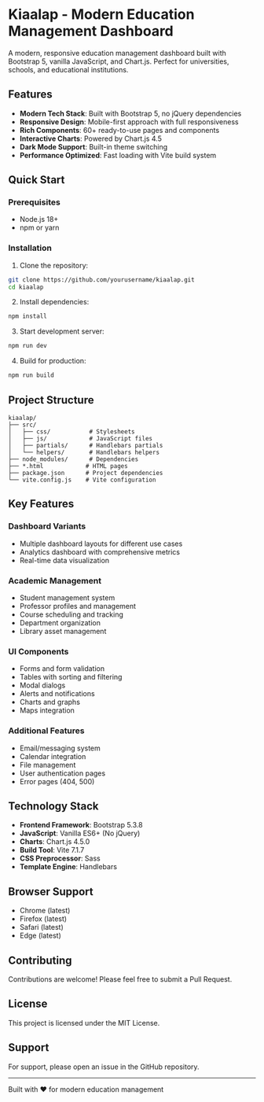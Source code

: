# Kiaalap - Modern Education Management Dashboard

A modern, responsive education management dashboard built with Bootstrap 5, vanilla JavaScript, and Chart.js. Perfect for universities, schools, and educational institutions.

## Features

- **Modern Tech Stack**: Built with Bootstrap 5, no jQuery dependencies
- **Responsive Design**: Mobile-first approach with full responsiveness
- **Rich Components**: 60+ ready-to-use pages and components
- **Interactive Charts**: Powered by Chart.js 4.5
- **Dark Mode Support**: Built-in theme switching
- **Performance Optimized**: Fast loading with Vite build system

## Quick Start

### Prerequisites

- Node.js 18+
- npm or yarn

### Installation

1. Clone the repository:
```bash
git clone https://github.com/yourusername/kiaalap.git
cd kiaalap
```

2. Install dependencies:
```bash
npm install
```

3. Start development server:
```bash
npm run dev
```

4. Build for production:
```bash
npm run build
```

## Project Structure

```
kiaalap/
├── src/
│   ├── css/           # Stylesheets
│   ├── js/            # JavaScript files
│   ├── partials/      # Handlebars partials
│   └── helpers/       # Handlebars helpers
├── node_modules/      # Dependencies
├── *.html            # HTML pages
├── package.json      # Project dependencies
└── vite.config.js    # Vite configuration
```

## Key Features

### Dashboard Variants
- Multiple dashboard layouts for different use cases
- Analytics dashboard with comprehensive metrics
- Real-time data visualization

### Academic Management
- Student management system
- Professor profiles and management
- Course scheduling and tracking
- Department organization
- Library asset management

### UI Components
- Forms and form validation
- Tables with sorting and filtering
- Modal dialogs
- Alerts and notifications
- Charts and graphs
- Maps integration

### Additional Features
- Email/messaging system
- Calendar integration
- File management
- User authentication pages
- Error pages (404, 500)

## Technology Stack

- **Frontend Framework**: Bootstrap 5.3.8
- **JavaScript**: Vanilla ES6+ (No jQuery)
- **Charts**: Chart.js 4.5.0
- **Build Tool**: Vite 7.1.7
- **CSS Preprocessor**: Sass
- **Template Engine**: Handlebars

## Browser Support

- Chrome (latest)
- Firefox (latest)
- Safari (latest)
- Edge (latest)

## Contributing

Contributions are welcome! Please feel free to submit a Pull Request.

## License

This project is licensed under the MIT License.

## Support

For support, please open an issue in the GitHub repository.

---

Built with ❤️ for modern education management